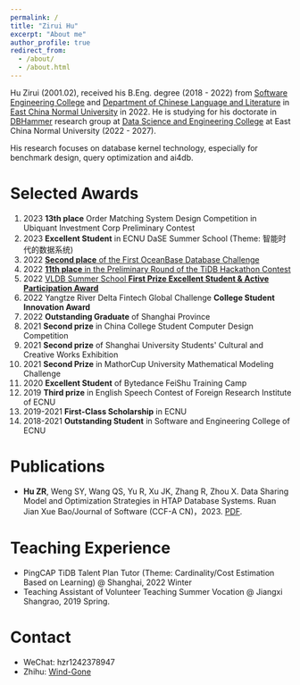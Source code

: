 ```yaml
---
permalink: /
title: "Zirui Hu"
excerpt: "About me"
author_profile: true
redirect_from: 
  - /about/
  - /about.html
---
```

Hu Zirui (2001.02), received his B.Eng. degree (2018 - 2022) from  [Software Engineering College](http://www.sei.ecnu.edu.cn/) and [Department of Chinese Language and Literature](https://zhwx.ecnu.edu.cn/) in [East China Normal University](https://www.ecnu.edu.cn/) in 2022.
He is studying for his doctorate in [DBHammer](https://dbhammer.github.io/) research group at [Data Science and Engineering College](http://dase.ecnu.edu.cn/) at East China Normal University (2022 - 2027).

His research focuses on database kernel technology, especially for benchmark design, query optimization and ai4db.

Selected Awards
======
1. 2023 **13th place** Order Matching System Design Competition in Ubiquant Investment Corp Preliminary Contest
2. 2023 **Excellent Student** in ECNU DaSE Summer School (Theme: 智能时代的数据系统)
3. 2022 [**Second place** of the First OceanBase Database Challenge](https://github.com/Wind-Gone/OceanBase-Contest-Miniob)
4. 2022 [**11th place** in the Preliminary Round of the TiDB Hackathon Contest](https://gist.github.com/Dousir9/3600403b85739a8653906e89fa6371bd)
5. 2022 [VLDB Summer School **First Prize Excellent Student & Active Participation Award**](https://github.com/Wind-Gone/VLDBSS2022-ECNU-DaSE)
6. 2022 Yangtze River Delta Fintech Global Challenge **College Student Innovation Award**
7. 2022 **Outstanding Graduate** of Shanghai Province
8. 2021 **Second prize** in China College Student Computer Design Competition
9. 2021 **Second prize** of Shanghai University Students' Cultural and Creative Works Exhibition
10. 2021 **Second Prize** in MathorCup University Mathematical Modeling Challenge
11. 2020 **Excellent Student** of Bytedance FeiShu Training Camp
12. 2019 **Third prize** in English Speech Contest of Foreign Research Institute of ECNU
13. 2019-2021 **First-Class Scholarship** in ECNU
14. 2018-2021 **Outstanding Student** in Software and Engineering College of ECNU

Publications
======
- **Hu ZR**, Weng SY, Wang QS, Yu R, Xu JK, Zhang R, Zhou X. Data Sharing Model and Optimization Strategies in HTAP Database Systems. Ruan Jian Xue Bao/Journal of Software (CCF-A CN)，2023. [PDF](https://www.jos.org.cn/jos/article/pdf/6901).
<!-- - Qingshuai Wang, Hao Li, **Zirui Hu**, Rong Zhang, Chengcheng Yang, Dian Qiao, Xuan Zhou, and Aoying Zhou. Mirage: Generating Enormous Databases for Complex Workloads. VLDB (CCF-A). 2023.  [PDF](), [Code](https://github.com/DBHammer/Mirage). -->
<!-- - **Zirui Hu** Vodka: -->

Teaching Experience
======
- PingCAP TiDB Talent Plan Tutor (Theme: Cardinality/Cost Estimation Based on Learning) @ Shanghai, 2022 Winter
- Teaching Assistant of Volunteer Teaching Summer Vocation @ Jiangxi Shangrao, 2019 Spring.

Contact
======
- WeChat: hzr1242378947
- Zhihu: [Wind-Gone](https://www.zhihu.com/people/hhhuhuh)